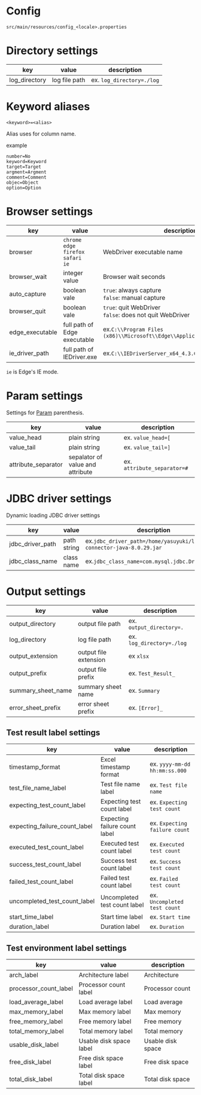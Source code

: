 Config
====

```
src/main/resources/config_<locale>.properties
```

# Directory settings

| key | value            | description |
----- |------------------|--------------
| log_directory | log file path | ex. ```log_directory=./log``` |   

# Keyword aliases

```
<keyword>=<alias>
```

Alias uses for column name.

example

```
number=No
keyword=Keyword
target=Target
argment=Argment
comment=Comment
objec=Object
option=Option
```

# Browser settings

|key| value                                                                | description                                               |
----|----------------------------------------------------------------------|-----------------------------------------------------------
| browser | ```chrome```<br>```edge```<br>```firefox```<br>```safari```<br>```ie``` | WebDriver executable name                                 |
| browser_wait | integer value                                                        | Browser wait seconds                                      |
| auto_capture | boolean vale                                                         | ```true```: always capture<br>```false```: manual capture |
| browser_quit | boolean vale                                                         | ```true```: quit WebDriver<br>```false```: does not quit WebDriver |
| edge_executable | full path of Edge executable | ex.```C:\\Program Files (x86)\\Microsoft\\Edge\\Application\\msedge.exe``` |
| ie_driver_path | full path of IEDriver.exe | ex.```C:\\IEDriverServer_x64_4.3.0\\IEDriverServer.exe``` |

```ie``` is Edge's IE mode.

# Param settings

Settings for [Param](Param.md) parenthesis.

| key | value                            | description |
------|----------------------------------|--------------
| value_head | plain string                     | ex. ```value_head=[``` |
| value_tail | plain string                     | ex. ```value_tail=]``` |
| attribute_separator | sepalator of value and attribute | ex. ```attribute_separator=#``` |

# JDBC driver settings

Dynamic loading JDBC driver settings

| key              | value | description                                                                  |
------------------|-------|------------------------------------------------------------------------------
| jdbc_driver_path | path string | ex.```jdbc_driver_path=/home/yasuyuki/lib/mysql-connector-java-8.0.29.jar``` |
| jdbc_class_name  | class name | ex.```jdbc_class_name=com.mysql.jdbc.Driver``` | 

# Output settings

| key | value            | description |
----- |------------------|--------------
| output_directory | output file path | ex. ```output_directory=.``` |
| log_directory | log file path | ex. ```log_directory=./log``` |   
| output_extension | output file extension | ex ```xlsx``` |
| output_prefix | output file prefix | ex. ```Test_Result_``` |
| summary_sheet_name | summary sheet name | ex. ```Summary``` |
| error_sheet_prefix | error sheet prefix | ex. ```[Error]_``` |

## Test result label settings

| key | value                         | description |
----- |-------------------------------|--------------
| timestamp_format | Excel timestamp format        | ex. ```yyyy-mm-dd hh:mm:ss.000``` |
| test_file_name_label | Test file name label | ex. ```Test file name``` |
| expecting_test_count_label | Expecting test count label    | ex. ```Expecting test count``` |
| expecting_failure_count_label | Expecting failure count label | ex. ```Expecting failure count``` |
| executed_test_count_label | Executed test count label     | ex. ```Executed test count``` |
| success_test_count_label | Success test count label      | ex. ```Success test count``` |
| failed_test_count_label | Failed test count label       | ex. ```Failed test count``` |
| uncompleted_test_count_label | Uncompleted test count label  | ex. ```Uncompleted test count``` |
| start_time_label | Start time label              | ex. ```Start time``` |
| duration_label | Duration label                | ex. ```Duration``` |


## Test environment label settings

| key | value                   | description |
----- |-------------------------|--------------
arch_label | Architecture label      | Architecture
processor_count_label | Processor count label   | Processor count
load_average_label | Load average label      | Load average
max_memory_label | Max memory label        | Max memory
free_memory_label | Free memory label       | Free memory
total_memory_label | Total memory label      | Total memory
usable_disk_label | Usable disk space label | Usable disk space
free_disk_label | Free disk space label   | Free disk space
total_disk_label | Total disk space label  | Total disk space